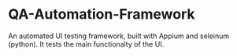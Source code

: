 # QA-Automation-Framework

An automated UI testing framework, built with Appium and seleinum (python). It tests the main functionalty of the UI.
